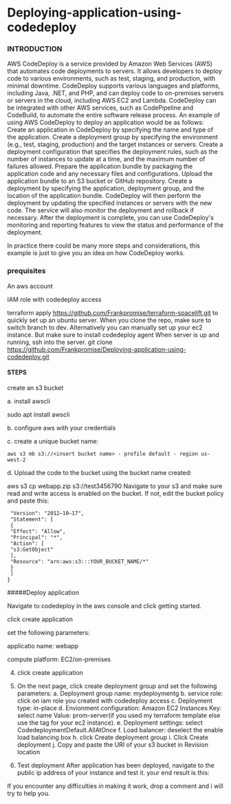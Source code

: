 # Deploying-application-using-codedeploy

### INTRODUCTION

AWS CodeDeploy is a service provided by Amazon Web Services (AWS) that automates code deployments to servers. It allows developers to deploy code to various environments, such as test, staging, and production, with minimal downtime. CodeDeploy supports various languages and platforms, including Java, .NET, and PHP, and can deploy code to on-premises servers or servers in the cloud, including AWS EC2 and Lambda. 
CodeDeploy can be integrated with other AWS services, such as CodePipeline and CodeBuild, to automate the entire software release process.
An example of using AWS CodeDeploy to deploy an application would be as follows:
Create an application in CodeDeploy by specifying the name and type of the application.
Create a deployment group by specifying the environment (e.g., test, staging, production) and the target instances or servers.
Create a deployment configuration that specifies the deployment rules, such as the number of instances to update at a time, and the maximum number of failures allowed.
Prepare the application bundle by packaging the application code and any necessary files and configurations.
Upload the application bundle to an S3 bucket or GitHub repository.
Create a deployment by specifying the application, deployment group, and the location of the application bundle.
CodeDeploy will then perform the deployment by updating the specified instances or servers with the new code. The service will also monitor the deployment and rollback if necessary.
After the deployment is complete, you can use CodeDeploy's monitoring and reporting features to view the status and performance of the deployment.

In practice there could be many more steps and considerations, this example is just to give you an idea on how CodeDeploy works.

### prequisites

An aws account

IAM role with codedeploy access

terraform apply <https://github.com/Frankpromise/terraform-spacelift.git> to quickly set up an ubuntu server. 
When you clone the repo, make sure to switch branch to dev. Alternatively you can manually set up your ec2 instance. But make sure to install codedeploy agent
When server is up and running, ssh into the server.
git clone <https://github.com/Frankpromise/Deploying-application-using-codedeploy.git>

#### STEPS
create an s3 bucket

a. install awscli 

sudo apt install awscli

b. configure aws with your credentials

c. create a unique bucket name: 

```aws s3 mb s3://<insert bucket name> - profile default - region us-west-2```

d. Upload the code to the bucket using the bucket name created: 

aws s3 cp webapp.zip s3://test3456790
Navigate to your s3 and make sure read and write access is enabled on the bucket. If not, edit the bucket policy and paste this:

```{
 "Version": "2012–10–17",
 "Statement": [
 {
 "Effect": "Allow",
 "Principal": "*",
 "Action": [
 "s3:GetObject"
 ],
 "Resource": "arn:aws:s3:::YOUR_BUCKET_NAME/*"
 }
 ]
}
```

#####Deploy application

Navigate to codedeploy in the aws console and click getting started.

click create application

set the following parameters:

applicatio name: webapp

compute platform: EC2/on-premises

4. click create application

5. On the next page, click create deployment group and set the following parameters:
a. Deployment group name: mydeploymentg
b. service role: click on iam role you created with codedeploy access
c. Deployment type: in-place
d. Envionment configuration: Amazon EC2 Instances
Key: select name
Value: prom-server(if you used my terraform template else use the tag for your ec2 instance).
e. Deployment settings: select CodedeploymentDefault.AllAtOnce
f. Load balancer: deselect the enable load balancing box
h. click Create deployment group
i. Click Create deployment
j. Copy and paste the URI of your s3 bucket in Revision location
3. Test deployment
After application has been deployed, navigate to the public ip address of your instance and test it.
your end result is this:

If you encounter any difficulties in making it work, drop a comment and i will try to help you.
